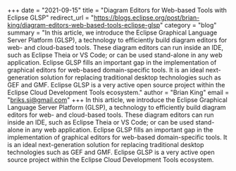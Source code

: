 +++
date = "2021-09-15"
title = "Diagram Editors for Web-based Tools with Eclipse GLSP"
redirect_url = "https://blogs.eclipse.org/post/brian-king/diagram-editors-web-based-tools-eclipse-glsp"
category = "blog"
summary = "In this article, we introduce the Eclipse Graphical Language Server Platform (GLSP), a technology to efficiently build diagram editors for web- and cloud-based tools. These diagram editors can run inside an IDE, such as Eclipse Theia or VS Code; or can be used stand-alone in any web application. Eclipse GLSP fills an important gap in the implementation of graphical editors for web-based domain-specific tools. It is an ideal next-generation solution for replacing traditional desktop technologies such as GEF and GMF. Eclipse GLSP is a very active open source project within the Eclipse Cloud Development Tools ecosystem."
author = "Brian King"
email = "briks.si@gmail.com"
+++
In this article, we introduce the Eclipse Graphical Language Server Platform (GLSP), a technology to efficiently build diagram editors for web- and cloud-based tools. These diagram editors can run inside an IDE, such as Eclipse Theia or VS Code; or can be used stand-alone in any web application. Eclipse GLSP fills an important gap in the implementation of graphical editors for web-based domain-specific tools. It is an ideal next-generation solution for replacing traditional desktop technologies such as GEF and GMF. Eclipse GLSP is a very active open source project within the Eclipse Cloud Development Tools ecosystem.